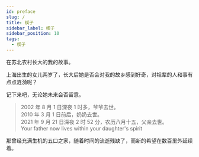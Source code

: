 ```yaml
---
id: preface
slug: /
title: 楔子
sidebar_label: 楔子
sidebar_position: 10
tags:
  - 楔子
---
```


在苏北农村长大的我的故事。

上海出生的女儿两岁了，长大后她是否会对我的故乡感到好奇，对祖辈的人和事有点点涟漪呢？

记下来吧，无论她未来会否留意。

> 2002 年 8 月 1 日深夜 1 时多，爷爷去世。<br/>
> 2010 年 3 月 1 日前后，奶奶去世。<br/>
> 2021 年 9 月 21 日深夜 2 时 52 分，农历八月十五，父亲去世。<br/>
> Your father now lives within your daughter's spirit

那曾经充满生机的五口之家，随着时间的流逝残缺了，而新的希望在数百里外延续着。
